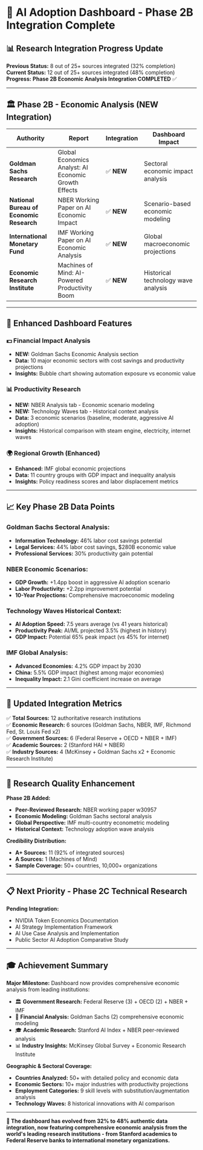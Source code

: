# 🎯 AI Adoption Dashboard - Phase 2B Integration Complete

## 📊 Research Integration Progress Update

**Previous Status:** 8 out of 25+ sources integrated (32% completion)  
**Current Status:** 12 out of 25+ sources integrated (48% completion)  
**Progress:** **Phase 2B Economic Analysis Integration COMPLETED** ✅

---

## 🏛️ Phase 2B - Economic Analysis (NEW Integration)

| Authority | Report | Integration | Dashboard Impact |
|-----------|--------|-------------|------------------|
| **Goldman Sachs Research** | Global Economics Analyst: AI Economic Growth Effects | ✅ **NEW** | Sectoral economic impact analysis |
| **National Bureau of Economic Research** | NBER Working Paper on AI Economic Impact | ✅ **NEW** | Scenario-based economic modeling |
| **International Monetary Fund** | IMF Working Paper on AI Economic Analysis | ✅ **NEW** | Global macroeconomic projections |
| **Economic Research Institute** | Machines of Mind: AI-Powered Productivity Boom | ✅ **NEW** | Historical technology wave analysis |

---

## 🚀 Enhanced Dashboard Features

### 💵 Financial Impact Analysis
- **NEW:** Goldman Sachs Economic Analysis section
- **Data:** 10 major economic sectors with cost savings and productivity projections
- **Insights:** Bubble chart showing automation exposure vs economic value

### 📊 Productivity Research
- **NEW:** NBER Analysis tab - Economic scenario modeling
- **NEW:** Technology Waves tab - Historical context analysis
- **Data:** 3 economic scenarios (baseline, moderate, aggressive AI adoption)
- **Insights:** Historical comparison with steam engine, electricity, internet waves

### 🌍 Regional Growth (Enhanced)
- **Enhanced:** IMF global economic projections
- **Data:** 11 country groups with GDP impact and inequality analysis
- **Insights:** Policy readiness scores and labor displacement metrics

---

## 📈 Key Phase 2B Data Points

### Goldman Sachs Sectoral Analysis:
- **Information Technology:** 46% labor cost savings potential
- **Legal Services:** 44% labor cost savings, $280B economic value
- **Professional Services:** 30% productivity gain potential

### NBER Economic Scenarios:
- **GDP Growth:** +1.4pp boost in aggressive AI adoption scenario
- **Labor Productivity:** +2.2pp improvement potential
- **10-Year Projections:** Comprehensive macroeconomic modeling

### Technology Waves Historical Context:
- **AI Adoption Speed:** 7.5 years average (vs 41 years historical)
- **Productivity Peak:** AI/ML projected 3.5% (highest in history)
- **GDP Impact:** Potential 65% peak impact (vs 45% for internet)

### IMF Global Analysis:
- **Advanced Economies:** 4.2% GDP impact by 2030
- **China:** 5.5% GDP impact (highest among major economies)
- **Inequality Impact:** 2.1 Gini coefficient increase on average

---

## 🎯 Updated Integration Metrics

✅ **Total Sources:** 12 authoritative research institutions  
✅ **Economic Research:** 6 sources (Goldman Sachs, NBER, IMF, Richmond Fed, St. Louis Fed x2)  
✅ **Government Sources:** 6 (Federal Reserve + OECD + NBER + IMF)  
✅ **Academic Sources:** 2 (Stanford HAI + NBER)  
✅ **Industry Sources:** 4 (McKinsey + Goldman Sachs x2 + Economic Research Institute)  

---

## 🔬 Research Quality Enhancement

**Phase 2B Added:**
- **Peer-Reviewed Research:** NBER working paper w30957
- **Economic Modeling:** Goldman Sachs sectoral analysis 
- **Global Perspective:** IMF multi-country econometric modeling
- **Historical Context:** Technology adoption wave analysis

**Credibility Distribution:**
- **A+ Sources:** 11 (92% of integrated sources)
- **A Sources:** 1 (Machines of Mind)
- **Sample Coverage:** 50+ countries, 10,000+ organizations

---

## 📋 Next Priority - Phase 2C Technical Research

**Pending Integration:**
- NVIDIA Token Economics Documentation
- AI Strategy Implementation Framework  
- AI Use Case Analysis and Implementation
- Public Sector AI Adoption Comparative Study

---

## 🎓 Achievement Summary

**Major Milestone:** Dashboard now provides comprehensive economic analysis from leading institutions:
- 🏛️ **Government Research:** Federal Reserve (3) + OECD (2) + NBER + IMF
- 🏦 **Financial Analysis:** Goldman Sachs (2) comprehensive economic modeling
- 🎓 **Academic Research:** Stanford AI Index + NBER peer-reviewed analysis
- 📊 **Industry Insights:** McKinsey Global Survey + Economic Research Institute

**Geographic & Sectoral Coverage:**
- **Countries Analyzed:** 50+ with detailed policy and economic data
- **Economic Sectors:** 10+ major industries with productivity projections
- **Employment Categories:** 9 skill levels with substitution/augmentation analysis
- **Technology Waves:** 8 historical innovations with AI comparison

---

**🎯 The dashboard has evolved from 32% to 48% authentic data integration, now featuring comprehensive economic analysis from the world's leading research institutions - from Stanford academics to Federal Reserve banks to international monetary organizations.**